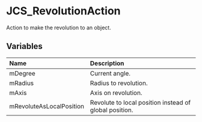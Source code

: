 # JCS_RevolutionAction

Action to make the revolution to an object.

## Variables

| Name | Description |
|:---|:---|
| mDegree | Current angle. |
| mRadius | Radius to revolution. |
| mAxis | Axis on revolution. |
| mRevoluteAsLocalPosition | Revolute to local position instead of global position. |
